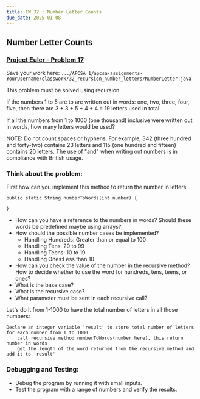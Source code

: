 ```yaml
---
title: CW 32 : Number Letter Counts
due_date: 2025-01-08
---
```


## Number Letter Counts  

### [Project Euler - Problem 17](https://projecteuler.net/problem=17)

Save your work here: `.../APCSA_1/apcsa-assignments-YourUsername/classwork/32_recursion_number_letters/NumberLetter.java`

This problem must be solved using recursion.

If the numbers 1 to 5 are to are written out in words: one, two, three, four, five, then there are 3 + 3 + 5 + 4 + 4 = 19 letters used in total.

If all the numbers from 1 to 1000 (one thousand) inclusive were written out in words, how many letters would be used?

NOTE: Do not count spaces or hyphens. For example, 342 (three hundred and forty-two) contains 23 letters and 115 (one hundred and fifteen) contains 20 letters. The use of "and" when writing out numbers is in compliance with British usage.

### Think about the problem:

First how can you implement this method to return the number in letters:

```
public static String numberToWords(int number) {

}
```

- How can you have a reference to the numbers in words? Should these words be predefined maybe using arrays?
- How should the possible number cases be implemented?
    - Handling Hundreds: Greater than or equal to 100
    - Handling Tens: 20 to 99
    - Handling Teens: 10 to 19
    - Handling Ones:Less than 10
- How can you check the value of the number in the recursive method? How to decide whether to use the word for hundreds, tens, teens, or ones?
- What is the base case?
- What is the recursive case?
- What parameter must be sent in each recursive call?


Let's do it from 1-1000 to have the total number of letters in all those numbers:

```
Declare an integer variable 'result' to store total number of letters
for each number from 1 to 1000
	call recursive method numberToWords(number here), this return number in words
	get the length of the word returned from the recursive method and add it to 'result'
 ```
 

### Debugging and Testing:

- Debug the program by running it with small inputs.
- Test the program with a range of numbers and verify the results.
